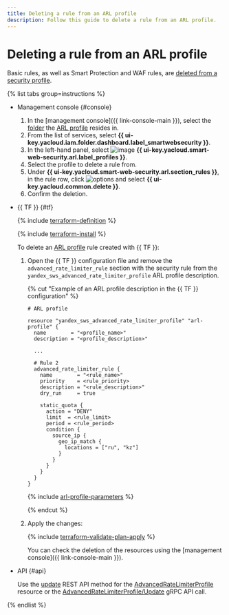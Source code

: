```yaml
---
title: Deleting a rule from an ARL profile
description: Follow this guide to delete a rule from an ARL profile.
---
```


# Deleting a rule from an ARL profile

Basic rules, as well as Smart Protection and WAF rules, are [deleted from a security profile](rule-delete.md).

{% list tabs group=instructions %}

- Management console {#console}

  1. In the [management console]({{ link-console-main }}), select the [folder](../../resource-manager/concepts/resources-hierarchy.md#folder) the [ARL profile](../concepts/arl.md) resides in.
  1. From the list of services, select **{{ ui-key.yacloud.iam.folder.dashboard.label_smartwebsecurity }}**.
  1. In the left-hand panel, select ![image](../../_assets/smartwebsecurity/arl.svg) **{{ ui-key.yacloud.smart-web-security.arl.label_profiles }}**.
  1. Select the profile to delete a rule from.
  1. Under **{{ ui-key.yacloud.smart-web-security.arl.section_rules }}**, in the rule row, click ![options](../../_assets/console-icons/ellipsis.svg) and select **{{ ui-key.yacloud.common.delete }}**.
  1. Confirm the deletion.

- {{ TF }} {#tf}

  {% include [terraform-definition](../../_tutorials/_tutorials_includes/terraform-definition.md) %}

  {% include [terraform-install](../../_includes/terraform-install.md) %}

  To delete an [ARL profile](../concepts/arl.md) rule created with {{ TF }}:

  1. Open the {{ TF }} configuration file and remove the `advanced_rate_limiter_rule` section with the security rule from the `yandex_sws_advanced_rate_limiter_profile` ARL profile description.

      {% cut "Example of an ARL profile description in the {{ TF }} configuration" %}
      
      ```hcl
      # ARL profile

      resource "yandex_sws_advanced_rate_limiter_profile" "arl-profile" {
        name        = "<profile_name>"
        description = "<profile_description>"

        ...

        # Rule 2
        advanced_rate_limiter_rule {
          name        = "<rule_name>"
          priority    = <rule_priority>
          description = "<rule_description>"
          dry_run     = true
  
          static_quota {
            action = "DENY"
            limit  = <rule_limit>
            period = <rule_period>
            condition {
              source_ip {
                geo_ip_match {
                  locations = ["ru", "kz"]
                }
              }
            }
          }
        }
      }
      ```

      {% include [arl-profile-parameters](../../_includes/smartwebsecurity/arl-profile-parameters.md) %}

      {% endcut %}

  1. Apply the changes:

       {% include [terraform-validate-plan-apply](../../_tutorials/_tutorials_includes/terraform-validate-plan-apply.md) %}

       You can check the deletion of the resources using the [management console]({{ link-console-main }}).

- API {#api}

  Use the [update](../advanced_rate_limiter/api-ref/AdvancedRateLimiterProfile/update.md) REST API method for the [AdvancedRateLimiterProfile](../advanced_rate_limiter/api-ref/AdvancedRateLimiterProfile/index.md) resource or the [AdvancedRateLimiterProfile/Update](../advanced_rate_limiter/api-ref/grpc/AdvancedRateLimiterProfile/update.md) gRPC API call.

{% endlist %}